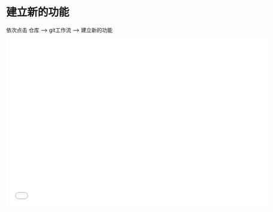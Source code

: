# 建立新的功能

依次点击 仓库 --> git工作流 --> 建立新的功能

<iframe height=450 width=700 src="./../../video/sourcetree/newfeature.mp4" frameborder=0 allowfullscreen></iframe>
